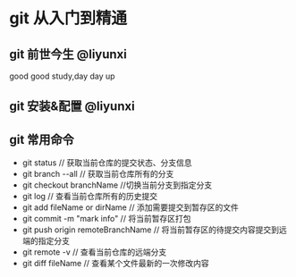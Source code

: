 # git 从入门到精通

## git 前世今生 @liyunxi
good good study,day day up
## git 安装&配置 @liyunxi

## git 常用命令

- git status                            // 获取当前仓库的提交状态、分支信息
- git branch --all                      // 获取当前仓库所有的分支
- git checkout branchName               //切换当前分支到指定分支
- git log                               // 查看当前仓库所有的历史提交
- git add fileName or dirName           // 添加需要提交到暂存区的文件
- git commit -m "mark info"             // 将当前暂存区打包
- git push origin remoteBranchName      // 将当前暂存区的待提交内容提交到远端的指定分支 
- git remote -v                         // 查看当前仓库的远端分支
- git diff fileName                     // 查看某个文件最新的一次修改内容